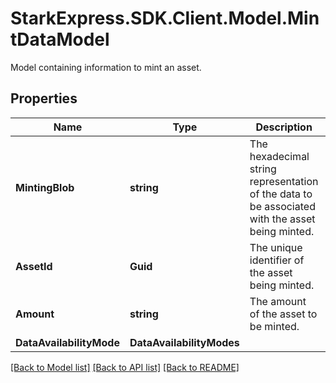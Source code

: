 # StarkExpress.SDK.Client.Model.MintDataModel
Model containing information to mint an asset.

## Properties

Name | Type | Description | Notes
------------ | ------------- | ------------- | -------------
**MintingBlob** | **string** | The hexadecimal string representation of the data to be associated with the asset being minted. | 
**AssetId** | **Guid** | The unique identifier of the asset being minted. | 
**Amount** | **string** | The amount of the asset to be minted. | 
**DataAvailabilityMode** | **DataAvailabilityModes** |  | 

[[Back to Model list]](../README.md#documentation-for-models) [[Back to API list]](../README.md#documentation-for-api-endpoints) [[Back to README]](../README.md)

